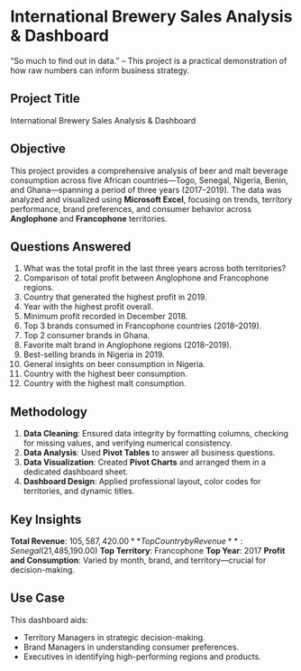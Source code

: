 # International Brewery Sales Analysis & Dashboard
“So much to find out in data.” – This project is a practical demonstration of how raw numbers can inform business strategy.



## Project Title
International Brewery Sales Analysis & Dashboard

## Objective
This project provides a comprehensive analysis of beer and malt beverage consumption across five African countries—Togo, Senegal, Nigeria, Benin, and Ghana—spanning a period of three years (2017–2019). The data was analyzed and visualized using **Microsoft Excel**, focusing on trends, territory performance, brand preferences, and consumer behavior across **Anglophone** and **Francophone** territories.


## Questions Answered
1. What was the total profit in the last three years across both territories?
2. Comparison of total profit between Anglophone and Francophone regions.
3. Country that generated the highest profit in 2019.
4. Year with the highest profit overall.
5. Minimum profit recorded in December 2018.
6. Top 3 brands consumed in Francophone countries (2018–2019).
7. Top 2 consumer brands in Ghana.
8. Favorite malt brand in Anglophone regions (2018–2019).
9. Best-selling brands in Nigeria in 2019.
10. General insights on beer consumption in Nigeria.
11. Country with the highest beer consumption.
12. Country with the highest malt consumption.

## Methodology
1. **Data Cleaning**: Ensured data integrity by formatting columns, checking for missing values, and verifying numerical consistency.
2. **Data Analysis**: Used **Pivot Tables** to answer all business questions.
3. **Data Visualization**: Created **Pivot Charts** and arranged them in a dedicated dashboard sheet.
4. **Dashboard Design**: Applied professional layout, color codes for territories, and dynamic titles.

## Key Insights
**Total Revenue**: $105,587,420.00
**Top Country by Revenue**: Senegal ($21,485,190.00)
**Top Territory**: Francophone
**Top Year**: 2017
**Profit and Consumption**: Varied by month, brand, and territory—crucial for decision-making.

## Use Case
This dashboard aids:
- Territory Managers in strategic decision-making.
- Brand Managers in understanding consumer preferences.
- Executives in identifying high-performing regions and products.
